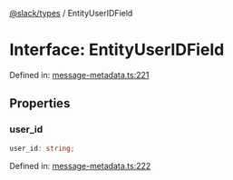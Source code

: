 [@slack/types](../index.md) / EntityUserIDField

# Interface: EntityUserIDField

Defined in: [message-metadata.ts:221](https://github.com/slackapi/node-slack-sdk/blob/main/packages/types/src/message-metadata.ts#L221)

## Properties

### user\_id

```ts
user_id: string;
```

Defined in: [message-metadata.ts:222](https://github.com/slackapi/node-slack-sdk/blob/main/packages/types/src/message-metadata.ts#L222)
